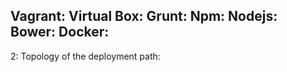 Vagrant:
Virtual Box:
Grunt:
Npm:
Nodejs:
Bower:
Docker:
-----
2: Topology of the deployment path:

